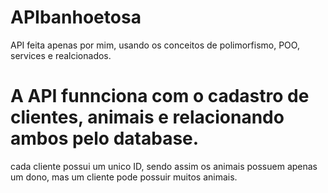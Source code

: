 # APIbanhoetosa

API feita apenas por mim, usando os conceitos de polimorfismo, POO, services e realcionados.

# A API funnciona com o cadastro de clientes, animais e relacionando ambos pelo database.

cada cliente possui um unico ID, sendo assim os animais possuem apenas um dono, mas um cliente pode possuir muitos animais.
